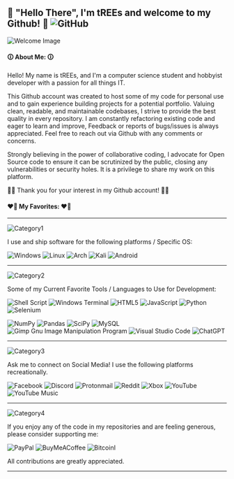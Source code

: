 <!---
This Markdown Document was created on AUGUST 5TH 2024 for the Github Account tREEs-Repos
tREEs-Repos/tREEs-Repos is a ✨ special ✨ repository because its `README.md` appears on my GitHub profile.

Acknowledgements for this Documents Styling:

  1.  GitHub User Ileriayo - https://github.com/Ileriayo
      For the convenient, comprehensive list of MarkDown badges for use on GitHub.
      Hosted in this Repository: https://github.com/Ileriayo/markdown-badges
--->

<!--- Document Title: "Hello There", I'm tREEs and welcome to my Github! -->
## 🌳 "Hello There", I'm tREEs and welcome to my Github! 🌳 ![GitHub](https://img.shields.io/badge/github-%23121011.svg?style=for-the-badge&logo=github&logoColor=white)

![Welcome Image](https://github.com/user-attachments/assets/d2b3a23a-41ec-466c-b655-5d7acb94cd20)

<!--- Section: About Myself and My Values as a developer--->
#### 🛈 About Me: 🛈
Hello! My name is tREEs, and I'm a computer science student and hobbyist developer with a passion for all things IT.

This Github account was created to host some of my code for personal use and to gain experience building projects for a potential 
portfolio. Valuing clean, readable, and maintainable codebases, I strive to provide the best quality in every repository. I am 
constantly refactoring existing code and eager to learn and improve, Feedback or reports of bugs/issues is always appreciated. Feel free to reach 
out via Github with any comments or concerns.

Strongly believing in the power of collaborative coding, I advocate for Open Source code to ensure it can be scrutinized by the public, closing any vulnerabilities or security holes. It is a privilege to share my work on this platform.

🙏🏻 Thank you for your interest in my Github account! 🙏🏻



#### ❤️‍🔥 My Favorites: ❤️‍🔥
___

<!--- Category: Favorite Platforms to use --->
![Category1](https://img.shields.io/badge/FAVORITE%20PLATFORMS-TO%20USE%3A-8A2BE2)

I use and ship software for the following platforms / Specific OS:

![Windows](https://img.shields.io/badge/Windows-0078D6?style=for-the-badge&logo=windows&logoColor=white)
![Linux](https://img.shields.io/badge/Linux-FCC624?logo=Linux&logoColor=black&style=for-the-badge)
![Arch](https://img.shields.io/badge/Arch%20Linux-1793D1?logo=arch-linux&logoColor=fff&style=for-the-badge)
![Kali](https://img.shields.io/badge/Kali-268BEE?style=for-the-badge&logo=kalilinux&logoColor=white)
![Android](https://img.shields.io/badge/Android-3DDC84?logo=android&logoColor=white&style=for-the-badge)

___

<!--- Category: Favorite Tools for Coding --->
![Category2](https://img.shields.io/badge/FAVORITE%20TOOLS-FOR%20CODING%3A-8A2BE2)

Some of my Current Favorite Tools / Languages to Use for Development:

![Shell Script](https://img.shields.io/badge/shell_script-%23121011.svg?style=for-the-badge&logo=gnu-bash&logoColor=white)
![Windows Terminal](https://img.shields.io/badge/Windows%20Terminal-%234D4D4D.svg?style=for-the-badge&logo=windows-terminal&logoColor=white)
![HTML5](https://img.shields.io/badge/html5-%23E34F26.svg?style=for-the-badge&logo=html5&logoColor=white)
![JavaScript](https://img.shields.io/badge/javascript-%23323330.svg?style=for-the-badge&logo=javascript&logoColor=%23F7DF1E)
![Python](https://img.shields.io/badge/Python-3776AB?logo=python&logoColor=white&style=for-the-badge)
![Selenium](https://img.shields.io/badge/-selenium-%43B02A?style=for-the-badge&logo=selenium&logoColor=white)

![NumPy](https://img.shields.io/badge/numpy-%23013243.svg?style=for-the-badge&logo=numpy&logoColor=white)
![Pandas](https://img.shields.io/badge/pandas-%23150458.svg?style=for-the-badge&logo=pandas&logoColor=white)
![SciPy](https://img.shields.io/badge/SciPy-%230C55A5.svg?style=for-the-badge&logo=scipy&logoColor=%white)
![MySQL](https://img.shields.io/badge/mysql-4479A1.svg?style=for-the-badge&logo=mysql&logoColor=white)
![Gimp Gnu Image Manipulation Program](https://img.shields.io/badge/Gimp-657D8B?style=for-the-badge&logo=gimp&logoColor=FFFFFF)
![Visual Studio Code](https://img.shields.io/badge/Visual%20Studio%20Code-0078d7.svg?style=for-the-badge&logo=visual-studio-code&logoColor=white)
![ChatGPT](https://img.shields.io/badge/chatGPT-74aa9c?style=for-the-badge&logo=openai&logoColor=white)

___

<!--- Category: Social Media and Internet --->
![Category3](https://img.shields.io/badge/SOCIAL%20AND%20INTERNET-ACCOUNTS%20USED%3A-8A2BE2)

Ask me to connect on Social Media! I use the following platforms recreationally.

![Facebook](https://img.shields.io/badge/Facebook-%231877F2.svg?style=for-the-badge&logo=Facebook&logoColor=white)
![Discord](https://img.shields.io/badge/Discord-%235865F2.svg?style=for-the-badge&logo=discord&logoColor=white)
![Protonmail](https://img.shields.io/badge/ProtonMail-8B89CC?style=for-the-badge&logo=protonmail&logoColor=white)
![Reddit](https://img.shields.io/badge/Reddit-FF4500?style=for-the-badge&logo=reddit&logoColor=white)
![Xbox](https://img.shields.io/badge/Xbox-%23107C10.svg?style=for-the-badge&logo=Xbox&logoColor=white)
![YouTube](https://img.shields.io/badge/YouTube-%23FF0000.svg?style=for-the-badge&logo=YouTube&logoColor=white)
![YouTube Music](https://img.shields.io/badge/YouTube_Music-FF0000?style=for-the-badge&logo=youtube-music&logoColor=white)

___
<!--- Category: Support and Funding --->
![Category4](https://img.shields.io/badge/DONATIONS%20-SUPPORT%20ME%3A-8A2BE2)

If you enjoy any of the code in my repositories and are feeling generous, please consider supporting me:

![PayPal](https://img.shields.io/badge/PayPal-00457C?style=for-the-badge&logo=paypal&logoColor=white)
![BuyMeACoffee](https://img.shields.io/badge/Buy%20Me%20a%20Coffee-ffdd00?style=for-the-badge&logo=buy-me-a-coffee&logoColor=black)
![Bitcoin](https://img.shields.io/badge/Bitcoin-000?style=for-the-badge&logo=bitcoin&logoColor=white)I

All contributions are greatly appreciated.

___
